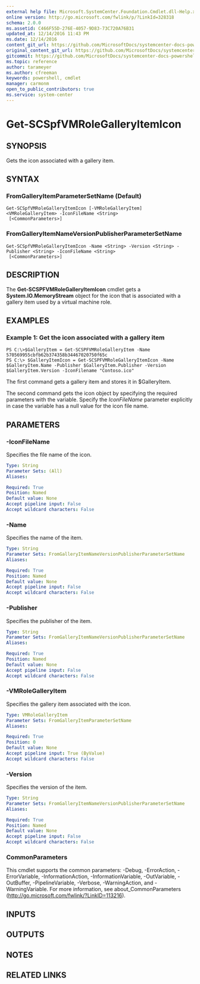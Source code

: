 ```yaml
---
external help file: Microsoft.SystemCenter.Foundation.Cmdlet.dll-Help.xml
online version: http://go.microsoft.com/fwlink/p/?LinkId=328318
schema: 2.0.0
ms.assetid: C466F55D-276E-4057-9D83-73C720A76B31
updated_at: 12/14/2016 11:43 PM
ms.date: 12/14/2016
content_git_url: https://github.com/MicrosoftDocs/systemcenter-docs-powershell/blob/master/systemcenter-cmdlets/SystemCenter2016/ServiceProviderFoundation/v1.0/Get-SCSPFVMRoleGalleryItemIcon.md
original_content_git_url: https://github.com/MicrosoftDocs/systemcenter-docs-powershell/blob/master/systemcenter-cmdlets/SystemCenter2016/ServiceProviderFoundation/v1.0/Get-SCSPFVMRoleGalleryItemIcon.md
gitcommit: https://github.com/MicrosoftDocs/systemcenter-docs-powershell/blob/96cd9bd2780eb6b78c540fa00d3b8a4313e3ed40/systemcenter-cmdlets/SystemCenter2016/ServiceProviderFoundation/v1.0/Get-SCSPFVMRoleGalleryItemIcon.md
ms.topic: reference
author: tarameyer
ms.author: cfreeman
keywords: powershell, cmdlet
manager: carmonm
open_to_public_contributors: true
ms.service: system-center
---
```


# Get-SCSpfVMRoleGalleryItemIcon

## SYNOPSIS
Gets the icon associated with a gallery item.

## SYNTAX

### FromGalleryItemParameterSetName (Default)
```
Get-SCSpfVMRoleGalleryItemIcon [-VMRoleGalleryItem] <VMRoleGalleryItem> -IconFileName <String>
 [<CommonParameters>]
```

### FromGalleryItemNameVersionPublisherParameterSetName
```
Get-SCSpfVMRoleGalleryItemIcon -Name <String> -Version <String> -Publisher <String> -IconFileName <String>
 [<CommonParameters>]
```

## DESCRIPTION
The **Get-SCSPFVMRoleGalleryItemIcon** cmdlet gets a **System.IO.MemoryStream** object for the icon that is associated with a gallery item used by a virtual machine role.

## EXAMPLES

### Example 1: Get the icon associated with a gallery item
```
PS C:\>$GalleryItem = Get-SCSPFVMRoleGalleryItem -Name 570569955cbfb62b374358b34467020750f65c
PS C:\> $GalleryItemIcon = Get-SCSPFVMRoleGalleryItemIcon -Name $GalleryItem.Name -Publisher $GalleryItem.Publisher -Version $GalleryItem.Version -IconFilename "Contoso.ico"
```

The first command gets a gallery item and stores it in $GalleryItem.

The second command gets the icon object by specifying the required parameters with the variable.
Specify the *IconFileName* parameter explicitly in case the variable has a null value for the icon file name.

## PARAMETERS

### -IconFileName
Specifies the file name of the icon.

```yaml
Type: String
Parameter Sets: (All)
Aliases: 

Required: True
Position: Named
Default value: None
Accept pipeline input: False
Accept wildcard characters: False
```

### -Name
Specifies the name of the item.

```yaml
Type: String
Parameter Sets: FromGalleryItemNameVersionPublisherParameterSetName
Aliases: 

Required: True
Position: Named
Default value: None
Accept pipeline input: False
Accept wildcard characters: False
```

### -Publisher
Specifies the publisher of the item.

```yaml
Type: String
Parameter Sets: FromGalleryItemNameVersionPublisherParameterSetName
Aliases: 

Required: True
Position: Named
Default value: None
Accept pipeline input: False
Accept wildcard characters: False
```

### -VMRoleGalleryItem
Specifies the gallery item associated with the icon.

```yaml
Type: VMRoleGalleryItem
Parameter Sets: FromGalleryItemParameterSetName
Aliases: 

Required: True
Position: 0
Default value: None
Accept pipeline input: True (ByValue)
Accept wildcard characters: False
```

### -Version
Specifies the version of the item.

```yaml
Type: String
Parameter Sets: FromGalleryItemNameVersionPublisherParameterSetName
Aliases: 

Required: True
Position: Named
Default value: None
Accept pipeline input: False
Accept wildcard characters: False
```

### CommonParameters
This cmdlet supports the common parameters: -Debug, -ErrorAction, -ErrorVariable, -InformationAction, -InformationVariable, -OutVariable, -OutBuffer, -PipelineVariable, -Verbose, -WarningAction, and -WarningVariable. For more information, see about_CommonParameters (http://go.microsoft.com/fwlink/?LinkID=113216).

## INPUTS

## OUTPUTS

## NOTES

## RELATED LINKS

